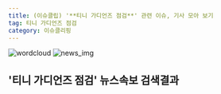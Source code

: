 ```yaml
---
title: (이슈클립) '**티니 가디언즈 점검**' 관련 이슈, 기사 모아 보기
tag: 티니 가디언즈 점검
category: 이슈클리핑
---
```

![wordcloud](https://s3.ap-northeast-2.amazonaws.com/lyrics101-wordcloud/2018-09-14-1536859710.png)
![news_img](https://user-images.githubusercontent.com/42597476/44507050-1206f400-a6e4-11e8-8d98-7ffbfebb353f.png)
## **'**티니 가디언즈 점검**'** 뉴스속보 검색결과

